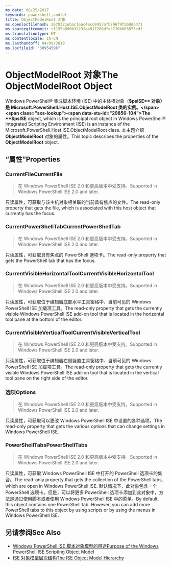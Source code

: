 ```yaml
---
ms.date: 08/25/2017
keywords: powershell,cmdlet
title: ObjectModelRoot 对象
ms.openlocfilehash: 2670321ebac1eac4ecc8457afb796f9f260da471
ms.sourcegitcommit: cf195b090b3223fa4917206dfec7f0b603873cdf
ms.translationtype: HT
ms.contentlocale: zh-CN
ms.lasthandoff: 04/09/2018
ms.locfileid: "30954596"
---
```

# <a name="the-objectmodelroot-object"></a><span data-ttu-id="29856-103">ObjectModelRoot 对象</span><span class="sxs-lookup"><span data-stu-id="29856-103">The ObjectModelRoot Object</span></span>

<span data-ttu-id="29856-104">Windows PowerShell® 集成脚本环境 (ISE) 中的主体根对象（**$psISE** 对象）是 Microsoft.PowerShell.Host.ISE.ObjectModelRoot 类的实例。</span><span class="sxs-lookup"><span data-stu-id="29856-104">The **$psISE** object, which is the principal root object in Windows PowerShell® Integrated Scripting Environment (ISE) is an instance of the Microsoft.PowerShell.Host.ISE.ObjectModelRoot class.</span></span>
<span data-ttu-id="29856-105">本主题介绍 **ObjectModelRoot** 对象的属性。</span><span class="sxs-lookup"><span data-stu-id="29856-105">This topic describes the properties of the **ObjectModelRoot** object.</span></span>

## <a name="properties"></a><span data-ttu-id="29856-106">“属性”</span><span class="sxs-lookup"><span data-stu-id="29856-106">Properties</span></span>

### <a name="currentfile"></a><span data-ttu-id="29856-107">CurrentFile</span><span class="sxs-lookup"><span data-stu-id="29856-107">CurrentFile</span></span>

> <span data-ttu-id="29856-108">在 Windows PowerShell ISE 2.0 和更高版本中受支持。</span><span class="sxs-lookup"><span data-stu-id="29856-108">Supported in Windows PowerShell ISE 2.0 and later.</span></span>

<span data-ttu-id="29856-109">只读属性，可获取与该主机对象相关联的当前具有焦点的文件。</span><span class="sxs-lookup"><span data-stu-id="29856-109">The read-only property that gets the file, which is associated with this host object that currently has the focus.</span></span>

### <a name="currentpowershelltab"></a><span data-ttu-id="29856-110">CurrentPowerShellTab</span><span class="sxs-lookup"><span data-stu-id="29856-110">CurrentPowerShellTab</span></span>

> <span data-ttu-id="29856-111">在 Windows PowerShell ISE 2.0 和更高版本中受支持。</span><span class="sxs-lookup"><span data-stu-id="29856-111">Supported in Windows PowerShell ISE 2.0 and later.</span></span>

<span data-ttu-id="29856-112">只读属性，可获取具有焦点的 PowerShell 选项卡。</span><span class="sxs-lookup"><span data-stu-id="29856-112">The read-only property that gets the PowerShell tab that has the focus.</span></span>

### <a name="currentvisiblehorizontaltool"></a><span data-ttu-id="29856-113">CurrentVisibleHorizontalTool</span><span class="sxs-lookup"><span data-stu-id="29856-113">CurrentVisibleHorizontalTool</span></span>

> <span data-ttu-id="29856-114">在 Windows PowerShell ISE 2.0 和更高版本中受支持。</span><span class="sxs-lookup"><span data-stu-id="29856-114">Supported in Windows PowerShell ISE 2.0 and later.</span></span>

<span data-ttu-id="29856-115">只读属性，可获取位于编辑器底部水平工具窗格中、当前可见的 Windows PowerShell ISE 加载项工具。</span><span class="sxs-lookup"><span data-stu-id="29856-115">The read-only property that gets the currently visible Windows PowerShell ISE add-on tool that is located in the horizontal tool pane at the bottom of the editor.</span></span>

### <a name="currentvisibleverticaltool"></a><span data-ttu-id="29856-116">CurrentVisibleVerticalTool</span><span class="sxs-lookup"><span data-stu-id="29856-116">CurrentVisibleVerticalTool</span></span>

> <span data-ttu-id="29856-117">在 Windows PowerShell ISE 2.0 和更高版本中受支持。</span><span class="sxs-lookup"><span data-stu-id="29856-117">Supported in Windows PowerShell ISE 2.0 and later.</span></span>

<span data-ttu-id="29856-118">只读属性，可获取位于编辑器右侧竖直工具窗格中、当前可见的 Windows PowerShell ISE 加载项工具。</span><span class="sxs-lookup"><span data-stu-id="29856-118">The read-only property that gets the currently visible Windows PowerShell ISE add-on tool that is located in the vertical tool pane on the right side of the editor.</span></span>

### <a name="options"></a><span data-ttu-id="29856-119">选项</span><span class="sxs-lookup"><span data-stu-id="29856-119">Options</span></span>

> <span data-ttu-id="29856-120">在 Windows PowerShell ISE 2.0 和更高版本中受支持。</span><span class="sxs-lookup"><span data-stu-id="29856-120">Supported in Windows PowerShell ISE 2.0 and later.</span></span>

<span data-ttu-id="29856-121">只读属性，可获取可以更改 Windows PowerShell ISE 中设置的各种选项。</span><span class="sxs-lookup"><span data-stu-id="29856-121">The read-only property that gets the various options that can change settings in Windows PowerShell ISE.</span></span>

### <a name="powershelltabs"></a><span data-ttu-id="29856-122">PowerShellTabs</span><span class="sxs-lookup"><span data-stu-id="29856-122">PowerShellTabs</span></span>

> <span data-ttu-id="29856-123">在 Windows PowerShell ISE 2.0 和更高版本中受支持。</span><span class="sxs-lookup"><span data-stu-id="29856-123">Supported in Windows PowerShell ISE 2.0 and later.</span></span>

<span data-ttu-id="29856-124">只读属性，可获取 Windows PowerShell ISE 中打开的 PowerShell 选项卡的集合。</span><span class="sxs-lookup"><span data-stu-id="29856-124">The read-only property that gets the collection of the PowerShell tabs, which are open in Windows PowerShell ISE.</span></span> <span data-ttu-id="29856-125">默认情况下，此对象包含一个 PowerShell 选项卡。但是，可以将更多 PowerShell 选项卡添加到此对象中，方法是通过使用脚本或者使用 Windows PowerShell ISE 中的菜单。</span><span class="sxs-lookup"><span data-stu-id="29856-125">By default, this object contains one PowerShell tab. However, you can add more PowerShell tabs to this object by using scripts or by using the menus in Windows PowerShell ISE.</span></span>

## <a name="see-also"></a><span data-ttu-id="29856-126">另请参阅</span><span class="sxs-lookup"><span data-stu-id="29856-126">See Also</span></span>

- [<span data-ttu-id="29856-127">Windows PowerShell ISE 脚本对象模型的用途</span><span class="sxs-lookup"><span data-stu-id="29856-127">Purpose of the Windows PowerShell ISE Scripting Object Model</span></span>](Purpose-of-the-Windows-PowerShell-ISE-Scripting-Object-Model.md)
- [<span data-ttu-id="29856-128">ISE 对象模型层次结构</span><span class="sxs-lookup"><span data-stu-id="29856-128">The ISE Object Model Hierarchy</span></span>](The-ISE-Object-Model-Hierarchy.md)